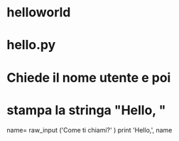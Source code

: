 # helloworld
# hello.py
# Chiede il nome utente e poi
# stampa la stringa "Hello, <name>"
name= raw_input ('Come ti chiami?' )
print 'Hello,', name 
